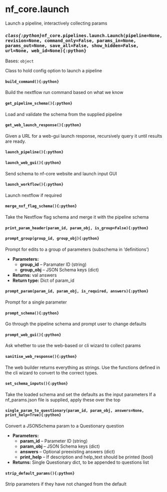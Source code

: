 # nf_core.launch

Launch a pipeline, interactively collecting params

### _`class{:python}`_`nf_core.pipelines.launch.Launch(pipeline=None, revision=None, command_only=False, params_in=None, params_out=None, save_all=False, show_hidden=False, url=None, web_id=None){:python}`

Bases: `object`

Class to hold config option to launch a pipeline

#### `build_command(){:python}`

Build the nextflow run command based on what we know

#### `get_pipeline_schema(){:python}`

Load and validate the schema from the supplied pipeline

#### `get_web_launch_response(){:python}`

Given a URL for a web-gui launch response, recursively query it until results are ready.

#### `launch_pipeline(){:python}`

#### `launch_web_gui(){:python}`

Send schema to nf-core website and launch input GUI

#### `launch_workflow(){:python}`

Launch nextflow if required

#### `merge_nxf_flag_schema(){:python}`

Take the Nextflow flag schema and merge it with the pipeline schema

#### `print_param_header(param_id, param_obj, is_group=False){:python}`

#### `prompt_group(group_id, group_obj){:python}`

Prompt for edits to a group of parameters (subschema in ‘definitions’)

- **Parameters:**
  - **group_id** – Paramater ID (string)
  - **group_obj** – JSON Schema keys (dict)
- **Returns:**
  val answers
- **Return type:**
  Dict of param_id

#### `prompt_param(param_id, param_obj, is_required, answers){:python}`

Prompt for a single parameter

#### `prompt_schema(){:python}`

Go through the pipeline schema and prompt user to change defaults

#### `prompt_web_gui(){:python}`

Ask whether to use the web-based or cli wizard to collect params

#### `sanitise_web_response(){:python}`

The web builder returns everything as strings.
Use the functions defined in the cli wizard to convert to the correct types.

#### `set_schema_inputs(){:python}`

Take the loaded schema and set the defaults as the input parameters
If a nf_params.json file is supplied, apply these over the top

#### `single_param_to_questionary(param_id, param_obj, answers=None, print_help=True){:python}`

Convert a JSONSchema param to a Questionary question

- **Parameters:**
  - **param_id** – Parameter ID (string)
  - **param_obj** – JSON Schema keys (dict)
  - **answers** – Optional preexisting answers (dict)
  - **print_help** – If description and help_text should be printed (bool)
- **Returns:**
  Single Questionary dict, to be appended to questions list

#### `strip_default_params(){:python}`

Strip parameters if they have not changed from the default
